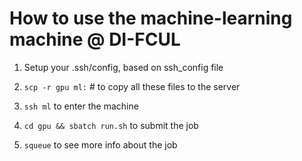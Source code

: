 How to use the machine-learning machine @ DI-FCUL
=================================================


1. Setup your .ssh/config, based on ssh_config file

2. `scp -r gpu ml:` # to copy all these files to the server

3. `ssh ml` to enter the machine

4. `cd gpu && sbatch run.sh` to submit the job

5. `squeue` to see more info about the job